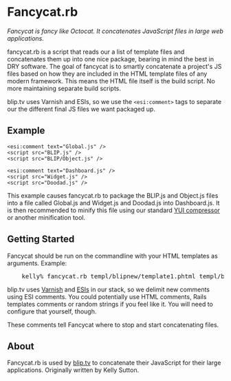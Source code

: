 Fancycat.rb
===========

_Fancycat is fancy like Octocat. It concatenates JavaScript files in large web applications._


fancycat.rb is a script that reads our a list of template files
and concatenates them up into one nice package, bearing in mind
the best in DRY software. The goal of fancycat is to smartly
concatenate a project's JS files based on how they are included in 
the HTML template files of any modern framework. This means the HTML 
file itself is the build script. No more maintaining separate
build scripts.

blip.tv uses Varnish and ESIs, so we use the `<esi:comment>` tags
to separate our the different final JS files we want packaged up.

Example
--------

	<esi:comment text="Global.js" />
	<script src="BLIP.js" />
	<script src="BLIP/Object.js" />

	<esi:comment text="Dashboard.js" />
	<script src="Widget.js" />
	<script src="Doodad.js" />

This example causes fancycat.rb to package the BLIP.js and 
Object.js files into a file called Global.js and Widget.js and
Doodad.js into Dashboard.js. It is then recommended to minify this file 
using our standard [YUI compressor](http://developer.yahoo.com/yui/compressor/) or another minification tool.

Getting Started
---------------

Fancycat should be run on the commandline with your HTML templates as arguments. Example:

<pre>
	kelly% fancycat.rb templ/blipnew/template1.phtml templ/blipnew/template1.phtml
</pre>

blip.tv uses [Varnish](http://www.varnish-cache.org/) and [ESIs](http://bignosebird.com/sdocs/extend.shtml) in our stack, so we delimit new comments using ESI comments. 
You could potentially use HTML comments, Rails templates comments or random strings if
you feel like it. You will need to configure that yourself, though. 

These comments tell Fancycat where to stop and start concatenating files.

About
------

Fancycat.rb is used by [blip.tv](http://blip.tv) to concatenate their JavaScript for their
large applications. Originally written by Kelly Sutton.